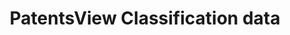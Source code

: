 ---
layout: default
cost: None
description: CPC classifications, NBER classifications (to 2015), USP classificiations,
  WIPO technology fields, Lookup tables (CPC, USPC, WIPO, NBER, US gov. organizations),
  botanic info for plant patents.
last_edit: Mon, 19 Jun 2023 16:35:32 GMT
location: https://patentsview.org/download/data-download-tables
maintained_by: USPTO
open_access: 'FALSE'
record_creation_timestamp: 10/26/2021
shortname: patentsview_classifications
tags:
- United States
- classifications
- identifiers
terms_of_use: Creative Commons Attribution 4.0 International License.
title: PatentsView Classification data
uuid: da0edeb0-caef-474c-a7f0-0910aac9b6ab
versioning: 'FALSE'
---